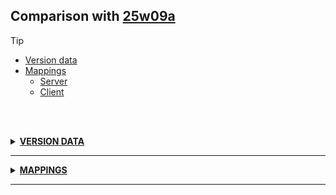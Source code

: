 ## Comparison with [25w09a](https://github.com/PixiGeko/Minecraft-generated-data/tree/25w09a)

> [!TIP]
> - [Version data](#version-data)
> - [Mappings](#mappings)
>   - [Server](#server-mappings)
>   - [Client](#client-mappings)

<br/><br/>
<details><summary><b><ins>VERSION DATA</ins></b><a name="version-data"></a></summary>
<br/>
<table><tr><th></th><th align="left">25w09a</th><th>25w09b</th></tr><tr><td>World version</td><td><pre>4317</pre></td><td><pre>4318</pre></td></tr><tr><td>Protocol version</td><td><pre>1073742060</pre></td><td><pre>1073742061</pre></td></tr></table>
</details>
<hr/>
<details><summary><b><ins>MAPPINGS</ins></b><a name="mappings"></a></summary>
<br/>
<h2>Server<a name="server-mappings"></a></h2>
<h2>Client<a name="client-mappings"></a></h2>
<details>
<summary>
Changes
</summary>

```
XXX.blaze3d.buffers.GpuBuffer +1P
```
```
XXX.opengl.dsa.CoreDsa +1M -1M
```
```
XXX.opengl.dsa.EmulatedDsa +1M -1M
```
```
XXX.blaze3d.systems.GpuDevice +1P
```
```
XXX.blaze3d.systems.RenderSystem -1M
```
```
XXX.minecraft.client.Minecraft +7M -6M
```

</details>
<details>
<summary>
com.mojang.blaze3d.opengl.dsa.CoreDsa
</summary>

```diff
- void bindFrameBufferTextures(int,int,int,int,boolean)
+ void bindFrameBufferTextures(int,int,int,int)
```

</details>
<details>
<summary>
com.mojang.blaze3d.opengl.dsa.EmulatedDsa
</summary>

```diff
- void bindFrameBufferTextures(int,int,int,int,boolean)
+ void bindFrameBufferTextures(int,int,int,int)
```

</details>
<details>
<summary>
com.mojang.blaze3d.systems.RenderSystem
</summary>

```diff
+ String getCapsString()
```

</details>
<details>
<summary>
net.minecraft.client.Minecraft
</summary>

```diff
+ CompletionStage lambda$delayTextureReload$53(CompletableFuture)
- CompletionStage lambda$delayTextureReload$54(CompletableFuture)
- String lambda$fillSystemReport$48()
+ String lambda$fillSystemReport$48(Minecraft)
+ String lambda$fillSystemReport$50(LanguageManager)
- String lambda$fillSystemReport$50(Minecraft)
+ String lambda$fillSystemReport$51()
- String lambda$fillSystemReport$51(LanguageManager)
- String lambda$fillSystemReport$53()
+ Style lambda$grabPanoramixScreenshot$55(File,Style)
- Style lambda$grabPanoramixScreenshot$56(File,Style)
+ void lambda$grabPanoramixScreenshot$54(Component)
- void lambda$grabPanoramixScreenshot$55(Component)
```

</details>
</details>
<hr/>
